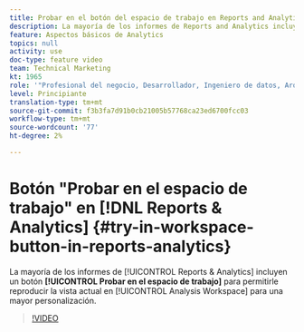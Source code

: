 ```yaml
---
title: Probar en el botón del espacio de trabajo en Reports and Analytics
description: La mayoría de los informes de Reports and Analytics incluyen un botón Probar en el espacio de trabajo para permitirle reproducir la vista actual en Analysis Workspace y personalizarla aún más.
feature: Aspectos básicos de Analytics
topics: null
activity: use
doc-type: feature video
team: Technical Marketing
kt: 1965
role: '"Profesional del negocio, Desarrollador, Ingeniero de datos, Arquitecto, Arquitecto de datos, Administrador, Líder"'
level: Principiante
translation-type: tm+mt
source-git-commit: f3b3fa7d91b0cb21005b57768ca23ed6700fcc03
workflow-type: tm+mt
source-wordcount: '77'
ht-degree: 2%

---
```



# Botón &quot;Probar en el espacio de trabajo&quot; en [!DNL Reports & Analytics] {#try-in-workspace-button-in-reports-analytics}

La mayoría de los informes de [!UICONTROL Reports &amp; Analytics] incluyen un botón **[!UICONTROL Probar en el espacio de trabajo]** para permitirle reproducir la vista actual en [!UICONTROL Analysis Workspace] para una mayor personalización.

>[!VIDEO](https://video.tv.adobe.com/v/23959/?quality=12)
